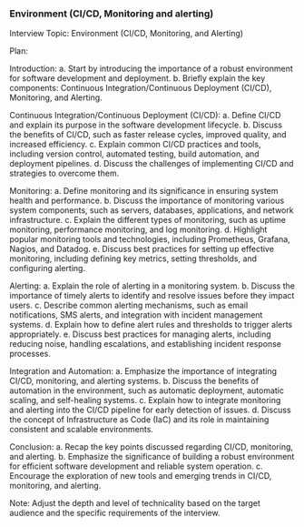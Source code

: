 ### Environment (CI/CD, Monitoring and alerting)

Interview Topic: Environment (CI/CD, Monitoring, and Alerting)

Plan:

Introduction:
a. Start by introducing the importance of a robust environment for software development and deployment.
b. Briefly explain the key components: Continuous Integration/Continuous Deployment (CI/CD), Monitoring, and Alerting.

Continuous Integration/Continuous Deployment (CI/CD):
a. Define CI/CD and explain its purpose in the software development lifecycle.
b. Discuss the benefits of CI/CD, such as faster release cycles, improved quality, and increased efficiency.
c. Explain common CI/CD practices and tools, including version control, automated testing, build automation, and deployment pipelines.
d. Discuss the challenges of implementing CI/CD and strategies to overcome them.

Monitoring:
a. Define monitoring and its significance in ensuring system health and performance.
b. Discuss the importance of monitoring various system components, such as servers, databases, applications, and network infrastructure.
c. Explain the different types of monitoring, such as uptime monitoring, performance monitoring, and log monitoring.
d. Highlight popular monitoring tools and technologies, including Prometheus, Grafana, Nagios, and Datadog.
e. Discuss best practices for setting up effective monitoring, including defining key metrics, setting thresholds, and configuring alerting.

Alerting:
a. Explain the role of alerting in a monitoring system.
b. Discuss the importance of timely alerts to identify and resolve issues before they impact users.
c. Describe common alerting mechanisms, such as email notifications, SMS alerts, and integration with incident management systems.
d. Explain how to define alert rules and thresholds to trigger alerts appropriately.
e. Discuss best practices for managing alerts, including reducing noise, handling escalations, and establishing incident response processes.

Integration and Automation:
a. Emphasize the importance of integrating CI/CD, monitoring, and alerting systems.
b. Discuss the benefits of automation in the environment, such as automatic deployment, automatic scaling, and self-healing systems.
c. Explain how to integrate monitoring and alerting into the CI/CD pipeline for early detection of issues.
d. Discuss the concept of Infrastructure as Code (IaC) and its role in maintaining consistent and scalable environments.

Conclusion:
a. Recap the key points discussed regarding CI/CD, monitoring, and alerting.
b. Emphasize the significance of building a robust environment for efficient software development and reliable system operation.
c. Encourage the exploration of new tools and emerging trends in CI/CD, monitoring, and alerting.

Note: Adjust the depth and level of technicality based on the target audience and the specific requirements of the interview.
